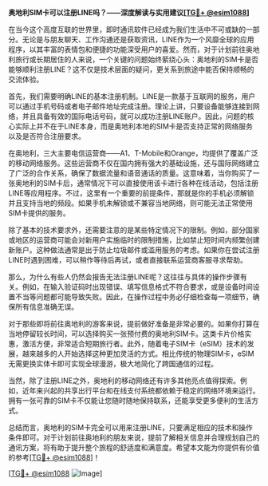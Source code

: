 **奥地利SIM卡可以注册LINE吗？——深度解读与实用建议[[TG💪+ @esim1088](https://t.me/s/esim1088)]**

在当今这个高度互联的世界里，即时通讯软件已经成为我们生活中不可或缺的一部分。无论是与朋友聊天、工作沟通还是获取资讯，LINE作为一个风靡全球的应用程序，以其丰富的表情包和便捷的功能深受用户的喜爱。然而，对于计划前往奥地利旅行或长期居住的人来说，一个关键的问题始终萦绕心头：奥地利的SIM卡是否能够顺利注册LINE？这不仅是技术层面的疑问，更关系到旅途中能否保持顺畅的交流体验。

首先，我们需要明确LINE的基本注册机制。LINE是一款基于互联网的服务，用户可以通过手机号码或者电子邮件地址完成注册。理论上讲，只要设备能够连接到网络，并且具备有效的国际电话号码，就可以成功注册LINE账户。因此，问题的核心实际上并不在于LINE本身，而是奥地利本地的SIM卡是否支持正常的网络服务以及是否符合注册要求。

在奥地利，三大主要电信运营商——A1、T-Mobile和Orange，均提供了覆盖广泛的移动网络服务。这些运营商不仅在国内拥有强大的基础设施，还与国际网络建立了广泛的合作关系，确保了数据流量和语音通话的质量。这意味着，当你购买了一张奥地利的SIM卡后，通常情况下可以直接使用该卡进行各种在线活动，包括注册LINE等应用程序。不过，这里有一个重要的前提条件，那就是你的手机必须解锁并且支持当地的频段。如果手机未解锁或不兼容当地网络，则可能无法正常使用SIM卡提供的服务。

除了基本的技术要求外，还需要注意的是某些特定情况下的限制。例如，部分国家或地区的运营商可能会对新用户实施临时的限制措施，比如禁止短时间内频繁创建新账户。这种做法通常是出于防止垃圾邮件或滥用服务的考虑。如果你在尝试注册LINE时遇到困难，可以稍作等待后再试，或者直接联系运营商客服寻求帮助。

那么，为什么有些人仍然会报告无法注册LINE呢？这往往与具体的操作步骤有关。例如，在输入验证码时出现错误、填写信息格式不符合要求，或是设备时间设置不当等问题都可能导致失败。因此，在操作过程中务必仔细检查每一项细节，确保所有信息准确无误。

对于那些即将前往奥地利的游客来说，提前做好准备是非常必要的。如果你打算在当地停留较长时间，可以选择购买一张预付费的奥地利SIM卡。这类卡片价格实惠，激活方便，非常适合短期旅行者。此外，随着电子SIM卡（eSIM）技术的发展，越来越多的人开始选择这种更加灵活的方式。相比传统的物理SIM卡，eSIM无需更换实体卡即可实现全球漫游，极大地简化了跨国通信的过程。

当然，除了注册LINE之外，奥地利的移动网络还有许多其他亮点值得探索。例如，近年来兴起的共享出行平台和在线支付系统都依赖于稳定的网络环境来运行。拥有一张可靠的SIM卡不仅能让您随时随地保持联系，还能享受更多便利的生活方式。

总结而言，奥地利的SIM卡完全可以用来注册LINE，只要满足相应的技术和操作条件即可。对于计划前往奥地利的朋友来说，提前了解相关信息并合理规划自己的通讯方案，将有助于提升整个旅程的舒适度和满意度。希望本文能为你提供有价值的参考[[TG💪+ @esim1088](https://t.me/s/esim1088)]！

[[TG💪+ @esim1088](https://t.me/s/esim1088) ![Image](https://i.postimg.cc/4NQfJmqS/Snipaste-2025-05-13-00-14-12.png)]